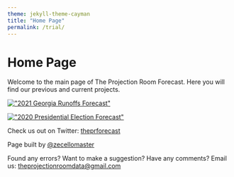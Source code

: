 ```yaml
---
theme: jekyll-theme-cayman
title: "Home Page"
permalink: /trial/
---
```


# Home Page
Welcome to the main page of The Projection Room Forecast. Here you will find our previous and current projects.


[!["2021 Georgia Runoffs Forecast"][1]][2]

[1]: https://raw.githubusercontent.com/zecellomaster/the-projection-room/master/Preview%20Photos/Georgia%20Runoffs.png
[2]: https://theprforecast.com/




[!["2020 Presidential Election Forecast"][3]][4]

[3]: https://raw.githubusercontent.com/zecellomaster/the-projection-room/master/Preview%20Photos/Presidential%20Election.png
[4]: https://theprforecast.com/president-2020/


Check us out on Twitter: [theprforecast](https://twitter.com/theprforecast)

Page built by [@zecellomaster](https://twitter.com/zecellomaster)

Found any errors? Want to make a suggestion? Have any comments? Email us: [theprojectionroomdata@gmail.com](mailto:theprojectionroomdata@gmail.com)
